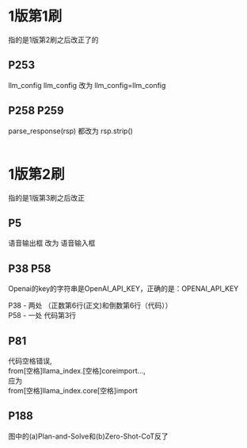 # 1版第1刷

指的是1版第2刷之后改正了的

## P253 

llm_config llm_config 改为 llm_config=llm_config

## P258 P259 

parse_response(rsp) 都改为 rsp.strip()    
<br>

# 1版第2刷

指的是1版第3刷之后改正

## P5

语音输出框 改为 语音输入框



## P38 P58
Openai的key的字符串是OpenAI_API_KEY，正确的是：OPENAI_API_KEY  
  
P38 - 两处 （正数第6行(正文)和倒数第6行（代码））  
P58 - 一处 代码第3行 

## P81

代码空格错误,  
from[空格]llama_index.[空格]coreimport...,  
应为  
from[空格]llama_index.core[空格]import

## P188

图中的(a)Plan-and-Solve和(b)Zero-Shot-CoT反了

